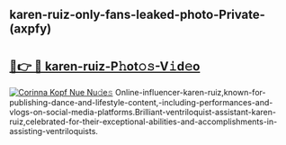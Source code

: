## karen-ruiz-only-fans​-leaked-photo​-Private-(axpfy)


# <h2><a href="https://mediaupload.pro?title=karen-ruiz&ref=git">🔗👉 🔴 karen-ruiz-P𝚑ot𝚘𝚜-V𝚒d𝚎o</a></h2>

[![Corinna Kopf Nue Nu𝚍e𝚜](https://i.imgur.com/0qMVB7G.gif)](https://mediaupload.pro?title=karen-ruiz&ref=git)
Online-influencer-karen-ruiz,known-for-publishing-dance-and-lifestyle-content,-including-performances-and-vlogs-on-social-media-platforms.Brilliant-ventriloquist-assistant-karen-ruiz,celebrated-for-their-exceptional-abilities-and-accomplishments-in-assisting-ventriloquists.  